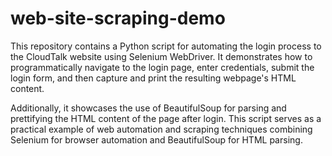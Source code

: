 # web-site-scraping-demo
This repository contains a Python script for automating the login process to the CloudTalk website using Selenium WebDriver. It demonstrates how to programmatically navigate to the login page, enter credentials, submit the login form, and then capture and print the resulting webpage's HTML content. 

Additionally, it showcases the use of BeautifulSoup for parsing and prettifying the HTML content of the page after login. This script serves as a practical example of web automation and scraping techniques combining Selenium for browser automation and BeautifulSoup for HTML parsing.
